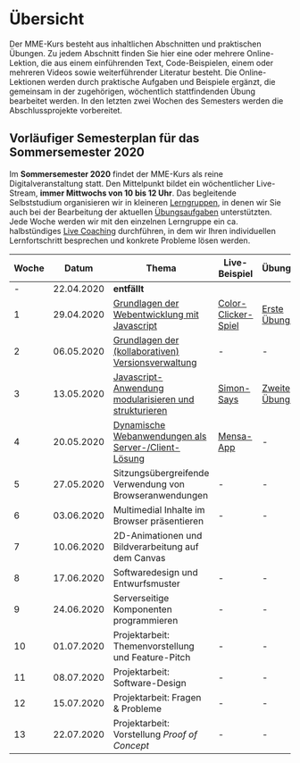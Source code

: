# Übersicht

Der MME-Kurs besteht aus inhaltlichen Abschnitten und praktischen Übungen. Zu jedem Abschnitt finden Sie hier eine oder mehrere Online-Lektion, die aus einem einführenden Text, Code-Beispielen, einem oder mehreren Videos sowie weiterführender Literatur besteht. Die Online-Lektionen werden durch praktische Aufgaben und Beispiele ergänzt, die gemeinsam in der zugehörigen, wöchentlich stattfindenden Übung bearbeitet werden. In den letzten zwei Wochen des Semesters werden die Abschlussprojekte vorbereitet. 

## Vorläufiger Semesterplan für das Sommersemester 2020

Im **Sommersemester 2020** findet der MME-Kurs als reine Digitalveranstaltung statt. Den Mittelpunkt bildet ein wöchentlicher Live-Stream, **immer Mittwochs von 10 bis 12 Uhr**. Das begleitende Selbststudium organisieren wir in kleineren [Lerngruppen](./00-Class-Introduction/study-groups), in denen wir Sie auch bei der Bearbeitung der aktuellen [Übungsaufgaben](../Aufgaben) unterstützten. Jede Woche werden wir mit den einzelnen Lerngruppe ein ca. halbstündiges [Live Coaching](./00-Class-Introduction/study-groups#coaching) durchführen, in dem wir Ihren individuellen Lernfortschritt besprechen und konkrete Probleme lösen werden.

| Woche | Datum | Thema | Live-Beispiel | Übungsaufgabe | Coaching |
|---|-------|-------|---------------|---------------|----------|
|-| 22.04.2020 | **entfällt** | | | |
|1| 29.04.2020 | [Grundlagen der Webentwicklung mit Javascript](./01-Basics) | [Color-Clicker-Spiel](../Demos/simple-color-clicker.md)  | [Erste Übungsaufgabe](../Aufgaben/SS20-01-Klopapierrechner) | - |
|2| 06.05.2020 | [Grundlagen der (kollaborativen) Versionsverwaltung](./02-Version-Control) | - | - | - |
|3| 13.05.2020 | [Javascript-Anwendung modularisieren und strukturieren](./03-Anwendungen-modularisieren) | [Simon-Says](../Demos/simon-says.md) | [Zweite Übungsaufgabe](../Aufgaben/SS20-02-Birding-App) | - |
|4| 20.05.2020 | [Dynamische Webanwendungen als Server-/Client-Lösung](./04-Server-Klient-Kommunikation) | [Mensa-App](../Demos/mensa-app.md) | - | - |
|5| 27.05.2020 | Sitzungsübergreifende Verwendung von Browseranwendungen | - | - | - |
|6| 03.06.2020 | Multimedial Inhalte im Browser präsentieren | - | - | - |
|7| 10.06.2020 | 2D-Animationen und Bildverarbeitung auf dem Canvas
|8| 17.06.2020 | Softwaredesign und Entwurfsmuster | - | - | - |
|9| 24.06.2020 | Serverseitige Komponenten programmieren | - | - | - |
|10| 01.07.2020 | Projektarbeit: Themenvorstellung und Feature-Pitch | - | - | - |
|11| 08.07.2020 | Projektarbeit: Software-Design | - | - | - |
|12| 15.07.2020 | Projektarbeit: Fragen & Probleme | - | - | - |
|13| 22.07.2020 | Projektarbeit: Vorstellung *Proof of Concept*| - | - | - |